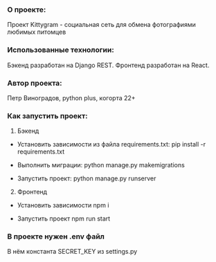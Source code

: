 ### О проекте:

Проект Kittygram - социальная сеть для обмена фотографиями любимых питомцев

### Использованные технологии:

Бэкенд разработан на Django REST. Фронтенд разработан на React.

### Автор проекта:
Петр Виноградов, python plus, когорта 22+

### Как запустить проект:
1. Бэкенд
- Установить зависимости из файла requirements.txt:
pip install -r requirements.txt

- Выполнить миграции:
python manage.py makemigrations

- Запустить проект:
python manage.py runserver

2. Фронтенд
- Установить зависимости
npm i

- Запустить проект
npm run start

### В проекте нужен .env файл
В нём константа SECRET_KEY из settings.py
